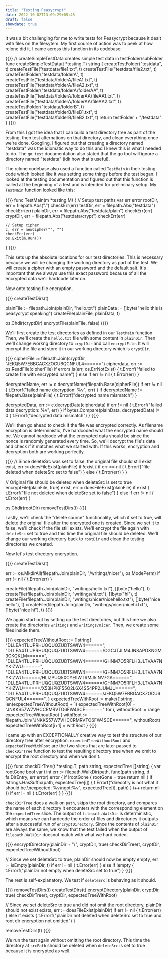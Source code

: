 ```yaml
---
title: "Testing Peasycrypt"
date: 2022-10-02T13:09:29+05:45
draft: false
showdate: true
---
```


It was a bit challenging for me to write tests for Peasycrypt because it dealt with files on the filesytem. My first course of action was to peek at how rclone did it. I came across this function in its codebase:

{{<highlight go>}}
// createSimpleTestData creates simple test data in testFolder/subFolder
func createSimpleTestData(t *testing.T) string {
	createTestFolder("testdata", t)
	createTestFile("testdata/file1.txt", t)
	createTestFile("testdata/file2.txt", t)
	createTestFolder("testdata/folderA", t)
	createTestFile("testdata/folderA/fileA1.txt", t)
	createTestFile("testdata/folderA/fileA2.txt", t)
	createTestFolder("testdata/folderA/folderAA", t)
	createTestFile("testdata/folderA/folderAA/fileAA1.txt", t)
	createTestFile("testdata/folderA/folderAA/fileAA2.txt", t)
	createTestFolder("testdata/folderB", t)
	createTestFile("testdata/folderB/fileB1.txt", t)
	createTestFile("testdata/folderB/fileB2.txt", t)
	return testFolder + "/testdata"
}
{{</highlight>}}

From this I got the idea that I can build a test directory tree as part of the testing, then test alternations on that directory, and clean everything once we're done. Googling, I figured out that creating a directory named "testdata" was the idiomatic way to do this and I knew this is what I needed to do. The `go test` documentation also stated that the go tool will ignore a directory named "testdata" (idk how that's useful).

The rclone codebase also used a function called `TestMain` in their testing code which looked like it was setting some things before the test began. I looked at the testing documentation and figured out that this function is called at the beginning of a test and is intended for preliminary setup. My `TestMain` function looked like this:

{{<highlight go>}}
func TestMain(m *testing.M) {
	// Setup test paths
	var err error
	rootDir, err = filepath.Abs(".")
	checkErr(err)
	testDir, err = filepath.Abs("testdata")
	checkErr(err)
	plainDir, err = filepath.Abs("testdata/plain")
	checkErr(err)
	cryptDir, err = filepath.Abs("testdata/crypt")
	checkErr(err)

	// Setup cipher
	c, err = newCipher("", "")
	checkErr(err)
	os.Exit(m.Run())
}
{{</highlight>}}

This sets up the absolute locations for our test directories. This is necessary because we will be changing the working directory as part of the test. We will create a cipher with an empty password and the default salt. It's important that we always use this exact password because of all the encrypted data we'll hardcode later on.

Now onto testing file encryption.

{{<highlight go>}}
createTestDirs(t)

plainFile := filepath.Join(plainDir, "hello.txt")
plainData := []byte("hello this is peasycrypt speaking")
createFile(plainFile, plainData, t)

os.Chdir(cryptDir)
encryptFile(plainFile, false)
{{</highlight>}}

We'll first create the test directories as defined in our `TestMain` function. Then, we'll create the `hello.txt` file with some content in `plainDir`. Then we'll change workng directory to `cryptDir` and call `encryptFile`. It will encrypt the file and store it in our working directory which is `cryptDir`.

{{<highlight go>}}
cipherFile := filepath.Join(cryptDir, "JEKQ5W7EBBGACXZOCU6QCNFUL4======")
cipherdata, err := os.ReadFile(cipherFile)
if errors.Is(err, os.ErrNotExist) {
	t.Errorf("failed to create file with encrypted name")
} else if err != nil {
	t.Error(err)
}

decryptedName, err := c.decryptName(filepath.Base(cipherFile))
if err != nil {
	t.Errorf("failed name decryption: %v", err)
}
if decryptedName != filepath.Base(plainFile) {
	t.Errorf("decrypted name mismatch")
}

decryptedData, err := c.decryptData(cipherdata)
if err != nil {
	t.Errorf("failed data decryption: %v", err)
}
if bytes.Compare(plainData, decryptedData) != 0 {
	t.Errorf("decrypted data mismatch")
}
{{</highlight>}}

We'll then go ahead to check if the file was encrypted correctly. As filename encryption is deterministic, I've hardcoded what the encrypted name should be. We cannot hardcode what the encrypted data should be since the nonce is randomly generated every time. So, we'll decrypt the file's data and check if it matches what we started with. If this works, encryption and decryption both are working perfectly.

{{<highlight go>}}
// Since deleteSrc was set to false, the original file should still exist
exist, err := doesFileExist(plainFile)
if !exist {
	if err == nil {
		t.Errorf("file deleted when deleteSrc set to false")
	} else {
		t.Error(err)
	}
}

// Original file should be deleted when deleteSrc is set to true
encryptFile(plainFile, true)
exist, err = doesFileExist(plainFile)
if exist {
	t.Errorf("file not deleted when deleteSrc set to false")
} else if err != nil {
	t.Error(err)
}

os.Chdir(rootDir)
removeTestDirs(t)
{{</highlight>}}

Lastly, we'll check the "delete source" functionality, which if set to true, will delete the original file after the encrypted one is created. Since we set it to false, we'll check if the file still exists. We'll encrypt the file again with `deleteSrc` set to true and this time the original file should be deleted. We'll change our working directory back to `rootDir` and clean the testing directories we created.

Now let's test directory encryption.

{{<highlight go>}}
createTestDirs(t)

err := os.MkdirAll(filepath.Join(plainDir, "/writings/nicer"), os.ModePerm)
if err != nil {
	t.Error(err)
}

createFile(filepath.Join(plainDir, "writings/hello.txt"), []byte("hello"), t)
createFile(filepath.Join(plainDir, "writings/hi.txt"), []byte("hi"), t)
createFile(filepath.Join(plainDir, "writings/nicer/nicehello.txt"), []byte("nice hello"), t)
createFile(filepath.Join(plainDir, "writings/nicer/nicehi.txt"), []byte("nice hi"), t)
{{</highlight>}}

We again start out by setting up the test directories, but this time we also create the directories `writings` and `writings/nicer`. Then, we create some files inside them.

{{<highlight go>}}
expectedTreeWithoutRoot := []string{
	"DLLEA4TLUPRHUQQUQZUDTSWIW4======",
	"DLLEA4TLUPRHUQQUQZUDTSWIW4======/CGCJTJLM4JNSAPOXNGM3GKQKLM======",
	"DLLEA4TLUPRHUQQUQZUDTSWIW4======/GHNM7O5RFLH3JLTVAA7NYKIZWU======",
	"DLLEA4TLUPRHUQQUQZUDTSWIW4======/GHNM7O5RFLH3JLTVAA7NYKIZWU======/HLIZPUQ5XCYEIIWTRMJ5INV7GA======",
	"DLLEA4TLUPRHUQQUQZUDTSWIW4======/GHNM7O5RFLH3JLTVAA7NYKIZWU======/X53HPKF55O2L6X4S54PP2JUMJU======",
	"DLLEA4TLUPRHUQQUQZUDTSWIW4======/JEKQ5W7EBBGACXZOCU6QCNFUL4======",
}
expectedTreeWithRoot := make([]string, len(expectedTreeWithoutRoot) + 1)
expectedTreeWithRoot[0] = "JNKKS57W7VHCCRMRVTO6FW4SCE======"
for i, withoutRoot := range expectedTreeWithoutRoot {
	withRoot := filepath.Join("JNKKS57W7VHCCRMRVTO6FW4SCE======", withoutRoot)
	expectedTreeWithRoot[i+1] = withRoot
}
{{</highlight>}}

I came up with an EXCEPTIONALLY creative way to test the structure of our directory tree after encryption. `expectedTreeWithoutRoot` and `expectedTreeWithRoot` are the two slices that are later passed to `checkDirTree` function to test the resulting directory tree when we omit to encrypt the root directory and when we don't.

{{<highlight go>}}
func checkDirTree(t *testing.T, path string, expectedTree []string) {
	var rootGone bool
	var i int
	err := filepath.WalkDir(path, func(path string, d fs.DirEntry, err error) error {
		if !rootGone {
			rootGone = true
			return nil
		}
		if !strings.HasSuffix(path, expectedTree[i]) {
			t.Errorf("direcotry is not what it should be.\nexpected: %v\ngot:%v", expectedTree[i], path)
		}
		i++
		return nil
	})
	if err != nil {
		t.Error(err)
	}
}
{{</highlight>}}

`checkDirTree` does a walk on `path`, skips the root directory, and compares the name of each directory it encounters with the corresponding element on the `expectedTree` slice. The output of `filepath.WalkDir` is deterministic, which means we can hardcode the order of files and directories it outputs after a successful run of `encryptDirectory`. Since the contents of `plainDir` are always the same, we know that the test failed when the output of `filepath.WalkDir` doesnot match with what we hard coded.

{{<highlight go>}}
encryptDirectory(plainDir + "/", cryptDir, true)
checkDirTree(t, cryptDir, expectedTreeWithoutRoot)

// Since we set deleteSrc to true, plainDir should now be empty
empty, err := isEmpty(plainDir, t)
if err != nil {
	t.Error(err)
} else if !empty {
	t.Errorf("plainDir not empty when deleteSrc set to true")
}
{{</highlight>}}

The rest is self-explanatory. We test if `deleteSrc` is behaving as it should.

{{<highlight go>}}
removeTestDirs(t)
createTestDirs(t)
encryptDirectory(plainDir, cryptDir, true)
checkDirTree(t, cryptDir, expectedTreeWithRoot)

// Since we set deleteSrc to true and did not omit the root directory, plainDir should not exist
exists, err := doesFileExist(plainDir)
if err != nil {
	t.Error(err)
} else if exists {
	t.Errorf("plainDir not deleted when deleteSrc set to true and root dir encryption not omitted")
}

removeTestDirs(t)
{{</highlight>}}

We run the test again without omitting the root directory. This time the directory at `srcPath` should be deleted when `deleteSrc` is set to true because it is encrypted as well.
